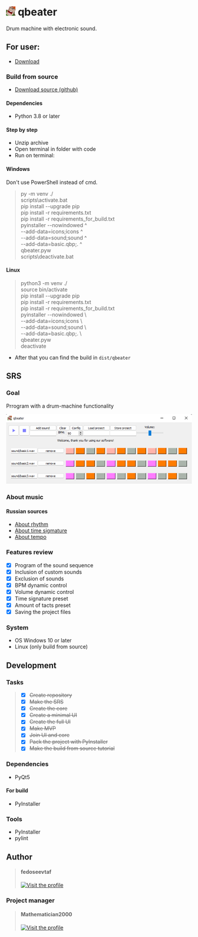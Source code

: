 # <img src='icons/icon.png' alt='' width='25' height='25'/> qbeater

Drum machine with electronic sound.

## For user:

- [Download](https://github.com/fedoseevtaf/qbeater/archive/refs/heads/dist.zip)

### Build from source

- [Download source (github)](https://github.com/fedoseevtaf/qbeater/archive/refs/heads/main.zip)

#### Dependencies

- Python 3.8 or later

#### Step by step

- Unzip archive
- Open terminal in folder with code
- Run on terminal:

#### Windows

Don't use PowerShell instead of cmd.

> py -m venv ./ \
scripts\activate.bat\
pip install --upgrade pip\
pip install -r requirements.txt\
pip install -r requirements_for_build.txt\
pyinstaller --nowindowed ^\
            --add-data=icons;icons ^\
            --add-data=sound;sound ^\
            --add-data=basic.qbp;. ^\
            qbeater.pyw\
scripts\deactivate.bat

#### Linux

> python3 -m venv ./\
source bin/activate\
pip install --upgrade pip\
pip install -r requirements.txt\
pip install -r requirements_for_build.txt\
pyinstaller --nowindowed \ \
            --add-data=icons;icons \ \
            --add-data=sound;sound \ \
            --add-data=basic.qbp;. \ \
            qbeater.pyw\
deactivate

- After that you can find the build in `dist/qbeater`

## SRS

### Goal

Prrogram with a drum-machine functionality

![Preview](stuff/preview.png)

### About music

#### Russian sources

- [About rhythm](https://muz-teoretik.ru/ritm-i-metr-v-muzyke-chto-eto-takoe-i-zachem-oni-nuzhny/)
- [About time sigmature](https://muz-teoretik.ru/muzykalnyj-razmer/)
- [About tempo](https://muz-teoretik.ru/tempy-v-muzyke/)

### Features review

- [X] Program of the sound sequence
- [X] Inclusion of custom sounds
- [X] Exclusion of sounds
- [X] BPM dynamic control
- [X] Volume dynamic control
- [X] Time signature preset
- [X] Amount of tacts preset
- [X] Saving the project files

### System

- OS Windows 10 or later
- Linux (only build from source)

## Development

### Tasks

> - [X] ~~Create repository~~ 
> - [X] ~~Make the SRS~~
> - [X] ~~Create the core~~
> - [X] ~~Create a minimal UI~~
> - [X] ~~Create the full UI~~
> - [X] ~~Make MVP~~
> - [X] ~~Join UI and core~~
> - [X] ~~Pack the project with PyInstaller~~
> - [X] ~~Make the build from source tutorial~~

### Dependencies

- PyQt5

#### For build

- PyInstaller

### Tools

- PyInstaller
- pylint

## Author

> #### fedoseevtaf
> 
> [<img src='https://avatars.githubusercontent.com/u/76451152?s=400&u=695dc1d0ea82249a7418ae64f3554d6c77c10f09&v=4' alt='Visit the profile' width='100' height='100'/>](https://github.com/fedoseevtaf)

### Project manager

> #### Mathematician2000
>
>[<img src='https://avatars.githubusercontent.com/u/43710527?v=4' alt='Visit the profile' width='100' height='100'/>](https://github.com/Mathematician2000)
